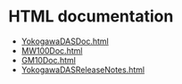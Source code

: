 # HTML documentation

* [YokogawaDASDoc.html](http://htmlpreview.github.com/?https://github.com/epics-modules/Yokogawa_DAS/blob/master/documentation/YokogawaDASDoc.html)
* [MW100Doc.html](http://htmlpreview.github.com/?https://github.com/epics-modules/Yokogawa_DAS/blob/master/documentation/MW100Doc.html)
* [GM10Doc.html](http://htmlpreview.github.com/?https://github.com/epics-modules/Yokogawa_DAS/blob/master/documentation/GM10Doc.html)
* [YokogawaDASReleaseNotes.html](http://htmlpreview.github.com/?https://github.com/epics-modules/Yokogawa_DAS/blob/master/documentation/YokogawaDASReleaseNotes.html)
